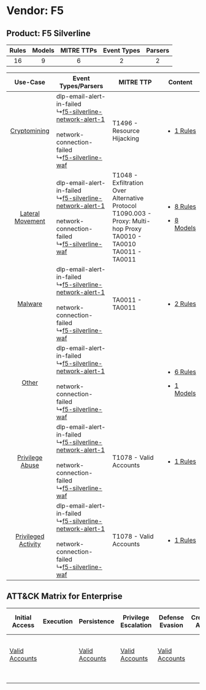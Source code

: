 Vendor: F5
==========
Product: F5 Silverline
----------------------
| Rules | Models | MITRE TTPs | Event Types | Parsers |
|:-----:|:------:|:----------:|:-----------:|:-------:|
|  16   |   9    |     6      |      2      |    2    |

|    Use-Case    | Event Types/Parsers    | MITRE TTP    | Content    |
|:----:| ---- | ---- | ---- |
|        [Cryptomining](../../../UseCases/uc_cryptomining.md)        |  dlp-email-alert-in-failed<br> ↳[f5-silverline-network-alert-1](Ps/pC_f5silverlinenetworkalert1.md)<br><br> network-connection-failed<br> ↳[f5-silverline-waf](Ps/pC_f5silverlinewaf.md)<br> | T1496 - Resource Hijacking<br>    | [<ul><li>1 Rules</li></ul>](RM/r_m_f5_f5_silverline_Cryptomining.md)    |
|    [Lateral Movement](../../../UseCases/uc_lateral_movement.md)    |  dlp-email-alert-in-failed<br> ↳[f5-silverline-network-alert-1](Ps/pC_f5silverlinenetworkalert1.md)<br><br> network-connection-failed<br> ↳[f5-silverline-waf](Ps/pC_f5silverlinewaf.md)<br> | T1048 - Exfiltration Over Alternative Protocol<br>T1090.003 - Proxy: Multi-hop Proxy<br>TA0010 - TA0010<br>TA0011 - TA0011<br> | [<ul><li>8 Rules</li></ul><ul><li>8 Models</li></ul>](RM/r_m_f5_f5_silverline_Lateral_Movement.md) |
|    [Malware](../../../UseCases/uc_malware.md)    |  dlp-email-alert-in-failed<br> ↳[f5-silverline-network-alert-1](Ps/pC_f5silverlinenetworkalert1.md)<br><br> network-connection-failed<br> ↳[f5-silverline-waf](Ps/pC_f5silverlinewaf.md)<br> | TA0011 - TA0011<br>    | [<ul><li>2 Rules</li></ul>](RM/r_m_f5_f5_silverline_Malware.md)    |
|    [Other](../../../UseCases/uc_other.md)    |  dlp-email-alert-in-failed<br> ↳[f5-silverline-network-alert-1](Ps/pC_f5silverlinenetworkalert1.md)<br><br> network-connection-failed<br> ↳[f5-silverline-waf](Ps/pC_f5silverlinewaf.md)<br> |    | [<ul><li>6 Rules</li></ul><ul><li>1 Models</li></ul>](RM/r_m_f5_f5_silverline_Other.md)    |
|     [Privilege Abuse](../../../UseCases/uc_privilege_abuse.md)     |  dlp-email-alert-in-failed<br> ↳[f5-silverline-network-alert-1](Ps/pC_f5silverlinenetworkalert1.md)<br><br> network-connection-failed<br> ↳[f5-silverline-waf](Ps/pC_f5silverlinewaf.md)<br> | T1078 - Valid Accounts<br>    | [<ul><li>1 Rules</li></ul>](RM/r_m_f5_f5_silverline_Privilege_Abuse.md)    |
| [Privileged Activity](../../../UseCases/uc_privileged_activity.md) |  dlp-email-alert-in-failed<br> ↳[f5-silverline-network-alert-1](Ps/pC_f5silverlinenetworkalert1.md)<br><br> network-connection-failed<br> ↳[f5-silverline-waf](Ps/pC_f5silverlinewaf.md)<br> | T1078 - Valid Accounts<br>    | [<ul><li>1 Rules</li></ul>](RM/r_m_f5_f5_silverline_Privileged_Activity.md)    |

ATT&CK Matrix for Enterprise
----------------------------
| Initial Access                                                      | Execution | Persistence                                                         | Privilege Escalation                                                | Defense Evasion                                                     | Credential Access | Discovery | Lateral Movement | Collection | Command and Control                                                                                                                       | Exfiltration                                                                                | Impact                                                                  |
| ------------------------------------------------------------------- | --------- | ------------------------------------------------------------------- | ------------------------------------------------------------------- | ------------------------------------------------------------------- | ----------------- | --------- | ---------------- | ---------- | ----------------------------------------------------------------------------------------------------------------------------------------- | ------------------------------------------------------------------------------------------- | ----------------------------------------------------------------------- |
| [Valid Accounts](https://attack.mitre.org/techniques/T1078)<br><br> |           | [Valid Accounts](https://attack.mitre.org/techniques/T1078)<br><br> | [Valid Accounts](https://attack.mitre.org/techniques/T1078)<br><br> | [Valid Accounts](https://attack.mitre.org/techniques/T1078)<br><br> |                   |           |                  |            | [Proxy: Multi-hop Proxy](https://attack.mitre.org/techniques/T1090/003)<br><br>[Proxy](https://attack.mitre.org/techniques/T1090)<br><br> | [Exfiltration Over Alternative Protocol](https://attack.mitre.org/techniques/T1048)<br><br> | [Resource Hijacking](https://attack.mitre.org/techniques/T1496)<br><br> |
